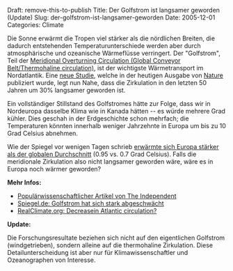 Draft: remove-this-to-publish
Title: Der Golfstrom ist langsamer geworden (Update)
Slug: der-golfstrom-ist-langsamer-geworden
Date: 2005-12-01
Categories: Climate

Die Sonne erwärmt die Tropen viel stärker als die nördlichen Breiten, die dadurch entstehenden Temperaturunterschiede werden aber durch atmosphärische und ozeanische Wärmeflüsse verringert. Der "Golfstrom", Teil der [Meridional Overturning Circulation (Global Conveyor Belt/Thermohaline circulation)](http://en.wikipedia.org/wiki/Global_conveyor_belt), ist der wichtigste Wärmetransport im Nordatlantik. Eine [neue Studie](http://www.nature.com/nature/journal/v438/n7068/abs/nature04385.html), welche in der heutigen Ausgabe von [Nature](http://www.nature.com/nature/) publiziert wurde, legt nun Nahe, dass die Zirkulation in den letzten 50 Jahren um 30% langsamer geworden ist.

Ein vollständiger Stillstand des Golfstromes hätte zur Folge, dass wir in Nordeuropa dasselbe Klima wie in Kanada hätten -- es würde mehrere Grad kühler. Dies geschah in der Erdgeschichte schon mehrfach; die Temperaturen könnten innerhalb weniger Jahrzehnte in Europa um bis zu 10 Grad Celsius abnehmen.

Wie der Spiegel vor wenigen Tagen schrieb [erwärmte sich Europa stärker als der globalen Durchschnitt](http://www.spiegel.de/wissenschaft/erde/0,1518,387651,00.html) (0.95 vs. 0.7 Grad Celsius). Falls die meridionale Zirkulation also nicht langsamer geworden wäre, wäre es in Europa noch wärmer geworden?

**Mehr Infos:**

- [Populärwissenschaftlicher Artikel von The Independent](http://news.independent.co.uk/environment/article330361.ece)
- [Spiegel.de: Golfstrom hat sich stark abgeschwächt](http://www.spiegel.de/wissenschaft/erde/0,1518,387715,00.html)
- [RealClimate.org: Decreasein Atlantic circulation?](http://www.realclimate.org/index.php?p=225)

**Update:**

Die Forschungsresultate beziehen sich nicht auf den eigentlichen Golfstrom (windgetrieben), sondern alleine auf die thermohaline Zirkulation. Diese Detailunterscheidung ist aber nur für Klimawissenschaftler und Ozeanographen von Interesse.
